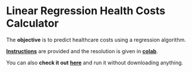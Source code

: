 # Linear Regression Health Costs Calculator

The **objective** is to predict healthcare costs using a regression algorithm.

[**Instructions**](https://github.com/LautaroOchotorena/Machine-Learning-with-Python-FreeCodeCamp/blob/main/Linear%20Regression%20Health%20Costs%20Calculator/Instructions.md) are provided and the resolution
is given in [**colab**](https://github.com/LautaroOchotorena/Machine-Learning-with-Python-FreeCodeCamp/blob/main/Linear%20Regression%20Health%20Costs%20Calculator/fcc_predict_health_costs_with_regression.ipynb).

You can also **check it out** [**here**](https://colab.research.google.com/drive/1Qqn0GsqiRXfjyZp-AtIIWQVbOsUTM0da?usp=sharing) and run it without downloading anything.
